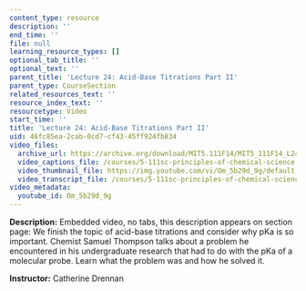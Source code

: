```yaml
---
content_type: resource
description: ''
end_time: ''
file: null
learning_resource_types: []
optional_tab_title: ''
optional_text: ''
parent_title: 'Lecture 24: Acid-Base Titrations Part II'
parent_type: CourseSection
related_resources_text: ''
resource_index_text: ''
resourcetype: Video
start_time: ''
title: 'Lecture 24: Acid-Base Titrations Part II'
uid: 46fc85ea-2cab-0cd7-cf43-45ff924fb834
video_files:
  archive_url: https://archive.org/download/MIT5.111F14/MIT5_111F14_L24_300k.mp4
  video_captions_file: /courses/5-111sc-principles-of-chemical-science-fall-2014/93c4579ca0ca5c76ba57dde4cb352891_Om_5b29d_9g.vtt
  video_thumbnail_file: https://img.youtube.com/vi/Om_5b29d_9g/default.jpg
  video_transcript_file: /courses/5-111sc-principles-of-chemical-science-fall-2014/33a8a190e30702064ff4bbb85062eba1_Om_5b29d_9g.pdf
video_metadata:
  youtube_id: Om_5b29d_9g
---
```


**Description:** Embedded video, no tabs, this description appears on section page: We finish the topic of acid-base titrations and consider why pKa is so important. Chemist Samuel Thompson talks about a problem he encountered in his undergraduate research that had to do with the pKa of a molecular probe. Learn what the problem was and how he solved it.

**Instructor:** Catherine Drennan